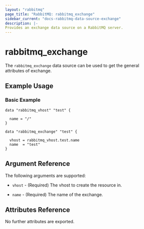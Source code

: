 ```yaml
---
layout: "rabbitmq"
page_title: "RabbitMQ: rabbitmq_exchange"
sidebar_current: "docs-rabbitmq-data-source-exchange"
description: |-
Provides an exchange data source on a RabbitMQ server.
---
```


# rabbitmq\_exchange

The ``rabbitmq_exchange`` data source can be used to get the general attributes of exchange.

## Example Usage

### Basic Example

```hcl
data "rabbitmq_vhost" "test" {

  name = "/"
}

data "rabbitmq_exchange" "test" {

  vhost = rabbitmq_vhost.test.name
  name  = "test"
}
```

## Argument Reference

The following arguments are supported:

* `vhost` - (Required) The vhost to create the resource in.

* `name` - (Required) The name of the exchange.

## Attributes Reference

No further attributes are exported.